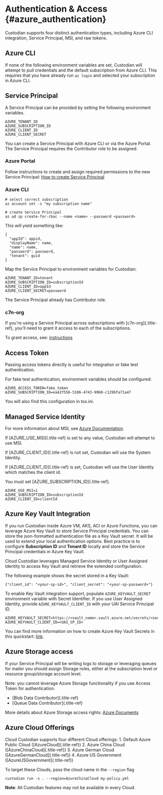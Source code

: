 Authentication & Access {#azure_authentication}
=======================

Custodian supports four distinct authentication types, including Azure
CLI integration, Service Principal, MSI, and raw tokens.

Azure CLI
---------

If none of the following environment variables are set, Custodian will
attempt to pull credentials and the default subscription from Azure CLI.
This requires that you have already run `az login` and selected your
subscription in Azure CLI.

Service Principal
-----------------

A Service Principal can be provided by setting the following environment
variables.

``` {.bash}
AZURE_TENANT_ID
AZURE_SUBSCRIPTION_ID
AZURE_CLIENT_ID
AZURE_CLIENT_SECRET
```

You can create a Service Principal with Azure CLI or via the Azure
Portal. The Service Principal requires the Contributor role to be
assigned.

### Azure Portal

Follow instructions to create and assign required permissions to the new
Service Principal: [How to create Service
Principal](https://docs.microsoft.com/en-us/azure/active-directory/develop/howto-create-service-principal-portal)

### Azure CLI

``` {.bash}
# select correct subscription
az account set -s "my subscription name"

# create Service Principal
az ad sp create-for-rbac --name <name> --password <password>
```

This will yield something like:

``` {.javascript}
{
  "appId": appid,
  "displayName": name,
  "name": name,
  "password": password,
  "tenant": guid
}
```

Map the Service Principal to environment variables for Custodian:

``` {.bash}
AZURE_TENANT_ID=tenant
AZURE_SUBSCRIPTION_ID=subscriptionId
AZURE_CLIENT_ID=appId
AZURE_CLIENT_SECRET=password
```

The Service Principal already has Contributor role.

### c7n-org

If you\'re using a Service Principal across subscriptions with
[c7n-org]{.title-ref}, you\'ll need to grant it access to each of the
subscriptions.

To grant access, see:
[instructions](https://docs.microsoft.com/en-us/azure/active-directory/develop/howto-create-service-principal-portal#assign-the-application-to-a-role)

Access Token
------------

Passing access tokens directly is useful for integration or fake test
authentication.

For fake test authentication, environment variables should be
configured:

``` {.bash}
AZURE_ACCESS_TOKEN=fake_token
AZURE_SUBSCRIPTION_ID=ea42f556-5106-4743-99b0-c129bfa71a47
```

You will also find this configuration in tox.ini.

Managed Service Identity
------------------------

For more information about MSI, see [Azure
Documentation](https://docs.microsoft.com/en-us/azure/active-directory/managed-identities-azure-resources/overview).

If [AZURE\_USE\_MSI]{.title-ref} is set to any value, Custodian will
attempt to use MSI.

If [AZURE\_CLIENT\_ID]{.title-ref} is not set, Custodian will use the
System Identity.

If [AZURE\_CLIENT\_ID]{.title-ref} is set, Custodian will use the User
Identity which matches the client id.

You must set [AZURE\_SUBSCRIPTION\_ID]{.title-ref}.

``` {.bash}
AZURE_USE_MSI=1
AZURE_SUBSCRIPTION_ID=subscriptionId
AZURE_CLIENT_ID=clientId
```

Azure Key Vault Integration
---------------------------

If you run Custodian inside Azure VM, AKS, ACI or Azure Functions, you
can leverage Azure Key Vault to store Service Principal credentials. You
can store the json-formatted authentication file as a Key Vault secret.
It will be used to extend your local authentication options. Best
practice is to configure **Subscription ID** and **Tenant ID** locally
and store the Service Principal credentials in Azure Key Vault.

Cloud Custodian leverages Managed Service Identity or User Assigned
Identity to access Key Vault and retrieve the extended configuration.

The following example shows the secret stored in a Key Vault:

``` {.json}
{"client_id": "<your-sp-id>", "client_secret": "<your-sp-password>"}
```

To enable Key Vault integration support, populate
`AZURE_KEYVAULT_SECRET` environment variable with Secret Identifier. If
you use User Assigned Identity, provide `AZURE_KEYVAULT_CLIENT_ID` with
your UAI Service Principal ID.

``` {.bash}
AZURE_KEYVAULT_SECRET=https://<vault_name>.vault.azure.net/secrets/<secret_name>/<optional_secret_version>
AZURE_KEYVAULT_CLIENT_ID=<UAI_SP_ID>
```

You can find more information on how to create Azure Key Vault Secrets
in this quickstart:
[link](https://docs.microsoft.com/en-us/azure/key-vault/quick-create-portal).

Azure Storage access
--------------------

If your Service Principal will be writing logs to storage or leveraging
queues for mailer you should assign Storage roles, either at the
subscription level or resource group/storage account level.

Note: you cannot leverage Azure Storage functionality if you use Access
Token for authentication.

-   [Blob Data Contributor]{.title-ref}
-   [Queue Data Contributor]{.title-ref}

More details about Azure Storage access rights: [Azure
Documents](https://docs.microsoft.com/en-us/azure/storage/common/storage-auth-aad-rbac)

Azure Cloud Offerings
---------------------

Cloud Custodian supports four different Cloud offerings: 1. Default
Azure Public Cloud ([AzureCloud]{.title-ref}) 2. Azure China Cloud
([AzureChinaCloud]{.title-ref}) 3. Azure German Cloud
([AzureGermanCloud]{.title-ref}) 4. Azure US Government
([AzureUSGovernment]{.title-ref})

To target these Clouds, pass the cloud name in the `--region` flag

``` {.bash}
custodian run -s . --region=AzureChinaCloud my-policy.yml
```

**Note**: All Custodian features may not be available in every Cloud.
